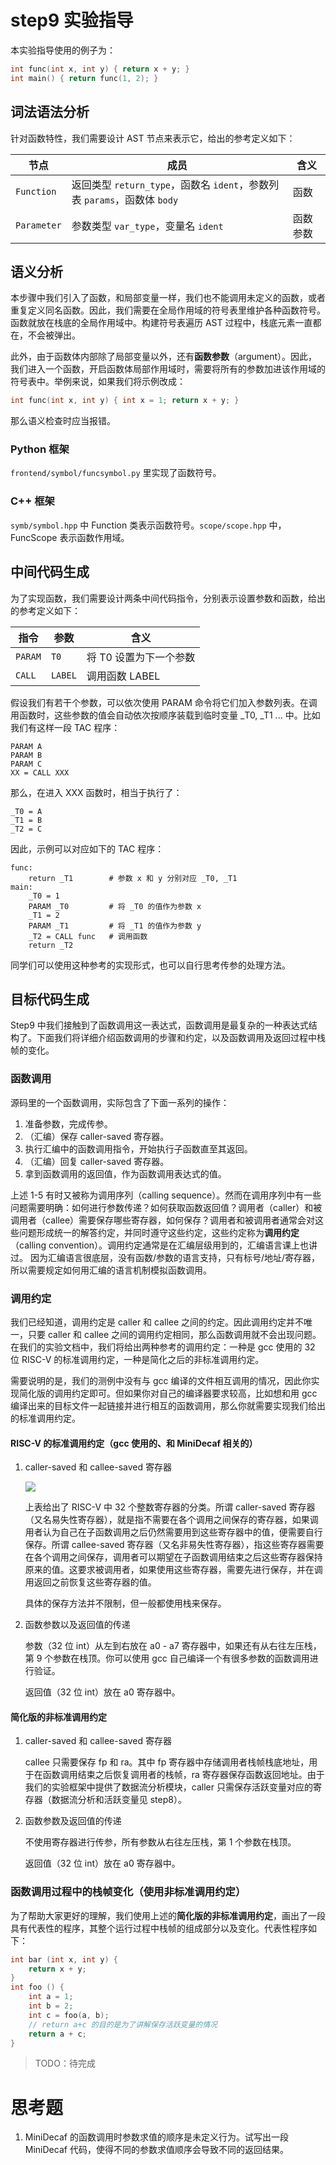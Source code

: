 # step9 实验指导

本实验指导使用的例子为：

```C
int func(int x, int y) { return x + y; }
int main() { return func(1, 2); }
```

## 词法语法分析

针对函数特性，我们需要设计 AST 节点来表示它，给出的参考定义如下：

| 节点 | 成员 | 含义 |
| --- | --- | --- |
| `Function` | 返回类型 `return_type`，函数名 `ident`，参数列表 `params`，函数体 `body` | 函数 |
| `Parameter` | 参数类型 `var_type`，变量名 `ident` | 函数参数 |

## 语义分析

本步骤中我们引入了函数，和局部变量一样，我们也不能调用未定义的函数，或者重复定义同名函数。因此，我们需要在全局作用域的符号表里维护各种函数符号。函数就放在栈底的全局作用域中。构建符号表遍历 AST 过程中，栈底元素一直都在，不会被弹出。

此外，由于函数体内部除了局部变量以外，还有**函数参数**（argument）。因此，我们进入一个函数，开启函数体局部作用域时，需要将所有的参数加进该作用域的符号表中。举例来说，如果我们将示例改成：

```C
int func(int x, int y) { int x = 1; return x + y; }
```

那么语义检查时应当报错。

### Python 框架

`frontend/symbol/funcsymbol.py` 里实现了函数符号。

### C++ 框架

`symb/symbol.hpp` 中 Function 类表示函数符号。`scope/scope.hpp` 中，FuncScope 表示函数作用域。

## 中间代码生成

为了实现函数，我们需要设计两条中间代码指令，分别表示设置参数和函数，给出的参考定义如下：

| 指令 | 参数 | 含义 |
| --- | --- | --- |
| `PARAM` | `T0` | 将 T0 设置为下一个参数 |
| `CALL` | `LABEL` | 调用函数 LABEL |

假设我们有若干个参数，可以依次使用 PARAM 命令将它们加入参数列表。在调用函数时，这些参数的值会自动依次按顺序装载到临时变量 _T0, _T1 ... 中。比如我们有这样一段 TAC 程序：

```
PARAM A
PARAM B
PARAM C
XX = CALL XXX

```

那么，在进入 XXX 函数时，相当于执行了：

```
_T0 = A
_T1 = B
_T2 = C
```

因此，示例可以对应如下的 TAC 程序：

```
func:
    return _T1        # 参数 x 和 y 分别对应 _T0, _T1
main:
    _T0 = 1
    PARAM _T0         # 将 _T0 的值作为参数 x
    _T1 = 2
    PARAM _T1         # 将 _T1 的值作为参数 y
    _T2 = CALL func   # 调用函数
    return _T2
```

同学们可以使用这种参考的实现形式，也可以自行思考传参的处理方法。

## 目标代码生成

Step9 中我们接触到了函数调用这一表达式，函数调用是最复杂的一种表达式结构了。下面我们将详细介绍函数调用的步骤和约定，以及函数调用及返回过程中栈帧的变化。

### 函数调用

源码里的一个函数调用，实际包含了下面一系列的操作：

1. 准备参数，完成传参。
2. （汇编）保存 caller-saved 寄存器。
3. 执行汇编中的函数调用指令，开始执行子函数直至其返回。
4. （汇编）回复 caller-saved 寄存器。
5. 拿到函数调用的返回值，作为函数调用表达式的值。

上述 1-5 有时又被称为调用序列（calling sequence）。然而在调用序列中有一些问题需要明确：如何进行参数传递？如何获取函数返回值？调用者（caller）和被调用者（callee）需要保存哪些寄存器，如何保存？调用者和被调用者通常会对这些问题形成统一的解答约定，并同时遵守这些约定，这些约定称为**调用约定**（calling convention）。调用约定通常是在汇编层级用到的，汇编语言课上也讲过。 因为汇编语言很底层，没有函数/参数的语言支持，只有标号/地址/寄存器，所以需要规定如何用汇编的语言机制模拟函数调用。

### 调用约定

我们已经知道，调用约定是 caller 和 callee 之间的约定。因此调用约定并不唯一，只要 caller 和 callee 之间的调用约定相同，那么函数调用就不会出现问题。在我们的实验文档中，我们将给出两种参考的调用约定：一种是 gcc 使用的 32 位 RISC-V 的标准调用约定，一种是简化之后的非标准调用约定。

需要说明的是，我们的测例中没有与 gcc 编译的文件相互调用的情况，因此你实现简化版的调用约定即可。但如果你对自己的编译器要求较高，比如想和用 gcc 编译出来的目标文件一起链接并进行相互的函数调用，那么你就需要实现我们给出的标准调用约定。

#### RISC-V 的标准调用约定（gcc 使用的、和 MiniDecaf 相关的）

1. caller-saved 和 callee-saved 寄存器

   ![](./pics/reg.png)

   上表给出了 RISC-V 中 32 个整数寄存器的分类。所谓 caller-saved 寄存器（又名易失性寄存器），就是指不需要在各个调用之间保存的寄存器，如果调用者认为自己在子函数调用之后仍然需要用到这些寄存器中的值，便需要自行保存。所谓 callee-saved 寄存器（又名非易失性寄存器），指这些寄存器需要在各个调用之间保存，调用者可以期望在子函数调用结束之后这些寄存器保持原来的值。这要求被调用者，如果使用这些寄存器，需要先进行保存，并在调用返回之前恢复这些寄存器的值。

   具体的保存方法并不限制，但一般都使用栈来保存。

2. 函数参数以及返回值的传递

   参数（32 位 int）从左到右放在 a0 - a7 寄存器中，如果还有从右往左压栈，第 9 个参数在栈顶。你可以使用 gcc 自己编译一个有很多参数的函数调用进行验证。

   返回值（32 位 int）放在 a0 寄存器中。

#### 简化版的非标准调用约定

1. caller-saved 和 callee-saved 寄存器

   callee 只需要保存 fp 和 ra。其中 fp 寄存器中存储调用者栈帧栈底地址，用于在函数调用结束之后恢复调用者的栈帧，ra 寄存器保存函数返回地址。由于我们的实验框架中提供了数据流分析模块，caller 只需保存活跃变量对应的寄存器（数据流分析和活跃变量见 step8）。

2. 函数参数及返回值的传递

   不使用寄存器进行传参，所有参数从右往左压栈，第 1 个参数在栈顶。

   返回值（32 位 int）放在 a0 寄存器中。

### 函数调用过程中的栈帧变化（使用非标准调用约定）

为了帮助大家更好的理解，我们使用上述的**简化版的非标准调用约定**，画出了一段具有代表性的程序，其整个运行过程中栈帧的组成部分以及变化。代表性程序如下：

```C
int bar (int x, int y) {
    return x + y;
}
int foo () {
    int a = 1; 
    int b = 2;
    int c = foo(a, b);
    // return a+c 的目的是为了讲解保存活跃变量的情况
    return a + c;         
}
```

> TODO：待完成

# 思考题
1. MiniDecaf 的函数调用时参数求值的顺序是未定义行为。试写出一段 MiniDecaf 代码，使得不同的参数求值顺序会导致不同的返回结果。
